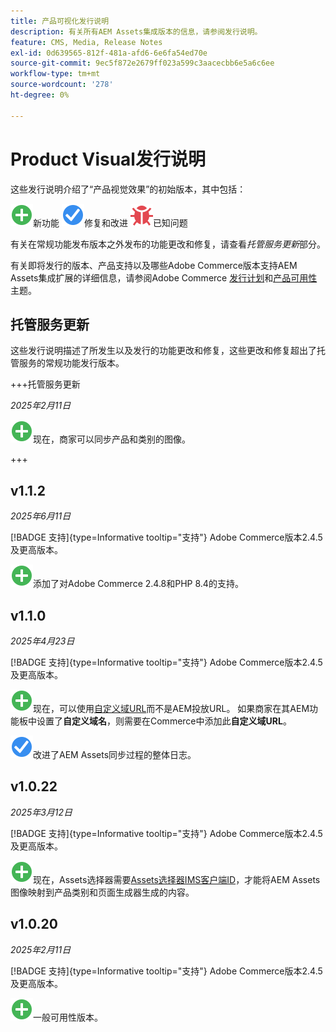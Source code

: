 ```yaml
---
title: 产品可视化发行说明
description: 有关所有AEM Assets集成版本的信息，请参阅发行说明。
feature: CMS, Media, Release Notes
exl-id: 0d639565-812f-481a-afd6-6e6fa54ed70e
source-git-commit: 9ec5f872e2679ff023a599c3aacecbb6e5a6c6ee
workflow-type: tm+mt
source-wordcount: '278'
ht-degree: 0%

---
```


# Product Visual发行说明

这些发行说明介绍了“产品视觉效果”的初始版本，其中包括：

![新](../assets/new.svg)新功能
![已修复问题](../assets/fix.svg)修复和改进
![已知问题](../assets/bug.svg)已知问题

有关在常规功能发布版本之外发布的功能更改和修复，请查看&#x200B;_托管服务更新_&#x200B;部分。

有关即将发行的版本、产品支持以及哪些Adobe Commerce版本支持AEM Assets集成扩展的详细信息，请参阅Adobe Commerce [发行计划](https://experienceleague.adobe.com/zh-hans/docs/commerce-operations/release/planning/schedule)和[产品可用性](https://experienceleague.adobe.com/zh-hans/docs/commerce-operations/release/product-availability)主题。

## 托管服务更新

这些发行说明描述了所发生以及发行的功能更改和修复，这些更改和修复超出了托管服务的常规功能发行版本。

+++托管服务更新

_2025年2月11日_

![新问题](../assets/new.svg)现在，商家可以同步产品和类别的图像。

+++

## v1.1.2

_2025年6月11日_

[!BADGE 支持]{type=Informative tooltip="支持"} Adobe Commerce版本2.4.5及更高版本。

![新问题](../assets/new.svg)<!-- Issue ACAP-1041 -->添加了对Adobe Commerce 2.4.8和PHP 8.4的支持。

## v1.1.0

_2025年4月23日_

[!BADGE 支持]{type=Informative tooltip="支持"} Adobe Commerce版本2.4.5及更高版本。

![新问题](../assets/new.svg)<!-- Issue ACAP-955 -->现在，可以使用[自定义域URL](https://experienceleague.adobe.com/en/docs/commerce/aem-assets/getting-started/setup-synchronization#configure-the-custom-domain-url)而不是AEM投放URL。 如果商家在其AEM功能板中设置了&#x200B;**自定义域名**，则需要在Commerce中添加此&#x200B;**自定义域URL**。

![修复了问题](../assets/fix.svg)<!-- Issue ACAP-987 -->改进了AEM Assets同步过程的整体日志。

## v1.0.22

_2025年3月12日_

[!BADGE 支持]{type=Informative tooltip="支持"} Adobe Commerce版本2.4.5及更高版本。

![新问题](../assets/new.svg)<!-- Issue ACAP-xx -->现在，Assets选择器需要[Assets选择器IMS客户端ID](https://experienceleague.adobe.com/en/docs/commerce/aem-assets/getting-started/setup-synchronization)，才能将AEM Assets图像映射到产品类别和页面生成器生成的内容。

## v1.0.20

_2025年2月11日_

[!BADGE 支持]{type=Informative tooltip="支持"} Adobe Commerce版本2.4.5及更高版本。

![新](../assets/new.svg)<!-- Issue ACAP-xx -->一般可用性版本。
